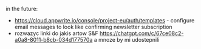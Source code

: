 in the future:
- https://cloud.appwrite.io/console/project-eu/auth/templates - configure email 
messages to look like confirming newsletter subscription
- rozwazyc linki do jakis artow S&F https://chatgpt.com/c/67ce08c2-a0a8-8011-b8cb-034d177570a a mnoze by mi udostepnili 